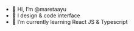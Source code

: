- 👋 Hi, I’m @maretaayu
- 👀 I design & code interface
- 🌱 I’m currently learning React JS & Typescript

<!---
maretaayu/maretaayu is a ✨ special ✨ repository because its `README.md` (this file) appears on your GitHub profile.
You can click the Preview link to take a look at your changes.
--->

